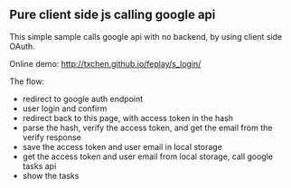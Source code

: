 ## Pure client side js calling google api

This simple sample calls google api with no backend, by using client side OAuth.

Online demo: http://txchen.github.io/feplay/s_login/

The flow:
* redirect to google auth endpoint
* user login and confirm
* redirect back to this page, with access token in the hash
* parse the hash, verify the access token, and get the email from the verify response
* save the access token and user email in local storage
* get the access token and user email from local storage, call google tasks api
* show the tasks
